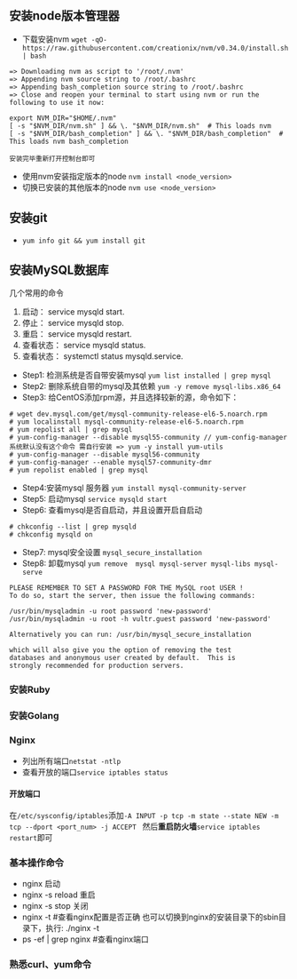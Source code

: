## 安装node版本管理器

- 下载安装nvm `wget -qO- https://raw.githubusercontent.com/creationix/nvm/v0.34.0/install.sh | bash`

```shell
=> Downloading nvm as script to '/root/.nvm'
=> Appending nvm source string to /root/.bashrc
=> Appending bash_completion source string to /root/.bashrc
=> Close and reopen your terminal to start using nvm or run the following to use it now:

export NVM_DIR="$HOME/.nvm"
[ -s "$NVM_DIR/nvm.sh" ] && \. "$NVM_DIR/nvm.sh"  # This loads nvm
[ -s "$NVM_DIR/bash_completion" ] && \. "$NVM_DIR/bash_completion"  # This loads nvm bash_completion

安装完毕重新打开控制台即可
```

- 使用nvm安装指定版本的node `nvm install <node_version>`
- 切换已安装的其他版本的node `nvm use <node_version>`

## 安装git

- `yum info git && yum install git`

## 安装MySQL数据库

几个常用的命令
1. 启动： service mysqld start.
2. 停止： service mysqld stop.
3. 重启： service mysqld restart.
4. 查看状态： service mysqld status.
5. 查看状态： systemctl status mysqld.service.

- Step1: 检测系统是否自带安装mysql `yum list installed | grep mysql`
- Step2: 删除系统自带的mysql及其依赖 `yum -y remove mysql-libs.x86_64`
- Step3: 给CentOS添加rpm源，并且选择较新的源，命令如下：

```shell
# wget dev.mysql.com/get/mysql-community-release-el6-5.noarch.rpm
# yum localinstall mysql-community-release-el6-5.noarch.rpm
# yum repolist all | grep mysql
# yum-config-manager --disable mysql55-community // yum-config-manager系统默认没有这个命令 需自行安装 => yum -y install yum-utils
# yum-config-manager --disable mysql56-community
# yum-config-manager --enable mysql57-community-dmr
# yum repolist enabled | grep mysql
```
- Step4:安装mysql 服务器 `yum install mysql-community-server`
- Step5: 启动mysql `service mysqld start`
- Step6: 查看mysql是否自启动，并且设置开启自启动
```shell
# chkconfig --list | grep mysqld
# chkconfig mysqld on
```
- Step7: mysql安全设置 `mysql_secure_installation`
- Step8: 卸载mysql `yum remove  mysql mysql-server mysql-libs mysql-serve`

```shell
PLEASE REMEMBER TO SET A PASSWORD FOR THE MySQL root USER !
To do so, start the server, then issue the following commands:

/usr/bin/mysqladmin -u root password 'new-password'
/usr/bin/mysqladmin -u root -h vultr.guest password 'new-password'

Alternatively you can run: /usr/bin/mysql_secure_installation

which will also give you the option of removing the test
databases and anonymous user created by default.  This is
strongly recommended for production servers.
```

### 安装Ruby

### 安装Golang

### Nginx

- 列出所有端口`netstat -ntlp`
- 查看开放的端口`service iptables status`

#### 开放端口
在`/etc/sysconfig/iptables`添加`-A INPUT -p tcp -m state --state NEW -m tcp --dport <port_num> -j ACCEPT `
然后**重启防火墙**`service iptables restart`即可

### 基本操作命令
- nginx 启动
- nginx -s reload 重启
- nginx -s stop 关闭
- nginx -t   #查看nginx配置是否正确  也可以切换到nginx的安装目录下的sbin目录下，执行: ./nginx -t
- ps -ef | grep nginx  #查看nginx端口

### 熟悉curl、yum命令